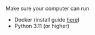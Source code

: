 Make sure your computer can run

- Docker (install guide [here](https://docs.docker.com/engine/install/))
- Python 3.11 (or higher)